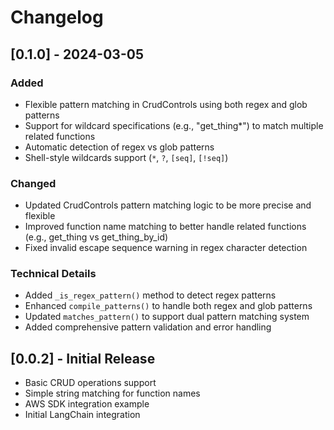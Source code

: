 # Changelog

## [0.1.0] - 2024-03-05

### Added
- Flexible pattern matching in CrudControls using both regex and glob patterns
- Support for wildcard specifications (e.g., "get_thing*") to match multiple related functions
- Automatic detection of regex vs glob patterns
- Shell-style wildcards support (`*`, `?`, `[seq]`, `[!seq]`)

### Changed
- Updated CrudControls pattern matching logic to be more precise and flexible
- Improved function name matching to better handle related functions (e.g., get_thing vs get_thing_by_id)
- Fixed invalid escape sequence warning in regex character detection

### Technical Details
- Added `_is_regex_pattern()` method to detect regex patterns
- Enhanced `compile_patterns()` to handle both regex and glob patterns
- Updated `matches_pattern()` to support dual pattern matching system
- Added comprehensive pattern validation and error handling

## [0.0.2] - Initial Release

- Basic CRUD operations support
- Simple string matching for function names
- AWS SDK integration example
- Initial LangChain integration